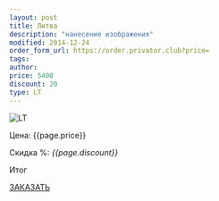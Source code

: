 ```yaml
---
layout: post
title: Литва
description: "нанесение изображения"
modified: 2014-12-24
order_form_url: https://order.privator.club?price=
tags: 
author:  
price: 5400
discount: 20
type: LT
---
```



![LT](https://privator.club/images/LT/lt11.png)

<div class="price">
	<p id="price" >Цена: {{page.price}}</p>
	<p id="discount"> Скидка %: <i id="discountval"> {{page.discount}} </i></p>
	<p id="summ"> Итог </p>
</div>

<p class="buttond"><a href="{{page.order_form_url}}{{page.price}}&name={{page.type}}&type={{page.title}}&disc={{page.discount}}" target="_self">ЗАКАЗАТЬ</a></p>
    
